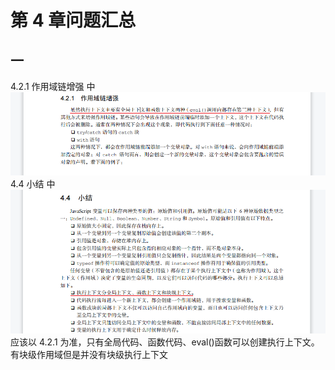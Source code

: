 # 第 4 章问题汇总
## 一
4.2.1 作用域链增强 中  
![avatar](https://github.com/xuekeven/js-redbook4-problem/blob/main/images/%E7%AC%AC4%E7%AB%A0/4.2.1.png)  
4.4 小结 中  
![avatar](https://github.com/xuekeven/js-redbook4-problem/blob/main/images/%E7%AC%AC4%E7%AB%A0/4.4.png)  
应该以 4.2.1 为准，只有全局代码、函数代码、eval()函数可以创建执行上下文。有块级作用域但是并没有块级执行上下文
